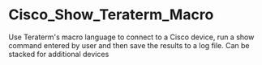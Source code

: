 # Cisco_Show_Teraterm_Macro
Use Teraterm's macro language to connect to a Cisco device, run a show command entered by user and then save the results to a log file. Can be stacked for additional devices

